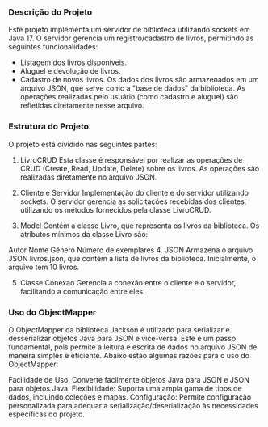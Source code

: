 ### Descrição do Projeto
Este projeto implementa um servidor de biblioteca utilizando sockets em Java 17. O servidor gerencia um registro/cadastro de livros, permitindo as seguintes funcionalidades:

- Listagem dos livros disponíveis.
- Aluguel e devolução de livros.
- Cadastro de novos livros.
Os dados dos livros são armazenados em um arquivo JSON, que serve como a "base de dados" da biblioteca. As operações realizadas pelo usuário (como cadastro e aluguel) são refletidas diretamente nesse arquivo.

### Estrutura do Projeto
O projeto está dividido nas seguintes partes:

1. LivroCRUD
Esta classe é responsável por realizar as operações de CRUD (Create, Read, Update, Delete) sobre os livros. As operações são realizadas diretamente no arquivo JSON.

2. Cliente e Servidor
Implementação do cliente e do servidor utilizando sockets. O servidor gerencia as solicitações recebidas dos clientes, utilizando os métodos fornecidos pela classe LivroCRUD.

3. Model
Contém a classe Livro, que representa os livros da biblioteca. Os atributos mínimos da classe Livro são:

Autor
Nome
Gênero
Número de exemplares
4. JSON
Armazena o arquivo JSON livros.json, que contém a lista de livros da biblioteca. Inicialmente, o arquivo tem 10 livros.

5. Classe Conexao
Gerencia a conexão entre o cliente e o servidor, facilitando a comunicação entre eles.

### Uso do ObjectMapper
O ObjectMapper da biblioteca Jackson é utilizado para serializar e desserializar objetos Java para JSON e vice-versa. Este é um passo fundamental, pois permite a leitura e escrita de dados no arquivo JSON de maneira simples e eficiente. Abaixo estão algumas razões para o uso do ObjectMapper:

Facilidade de Uso: Converte facilmente objetos Java para JSON e JSON para objetos Java.
Flexibilidade: Suporta uma ampla gama de tipos de dados, incluindo coleções e mapas.
Configuração: Permite configuração personalizada para adequar a serialização/deserialização às necessidades específicas do projeto.
